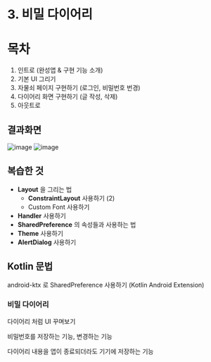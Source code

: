 # 3. 비밀 다이어리
# 목차
1. 인트로  (완성앱 & 구현 기능 소개)
2. 기본 UI 그리기
3. 자물쇠 페이지 구현하기 (로그인, 비밀번호 번경)
4. 다이어리 화면 구현하기 (글 작성, 삭제)
5. 아웃트로

## 결과화면
![image](https://user-images.githubusercontent.com/88188850/141073160-50d8afa2-2f11-47b6-985d-c27b4af822af.png)
![image](https://user-images.githubusercontent.com/88188850/141073333-666aaea4-6baa-4e49-aba3-4ba4f071b70b.png)


## 복습한 것
- **Layout** 을 그리는 법
  - **ConstraintLayout** 사용하기 (2)
  - Custom Font 사용하기
- **Handler** 사용하기
- **SharedPreference** 의 속성들과 사용하는 법
- **Theme** 사용하기
- **AlertDialog** 사용하기

## Kotlin 문법
android-ktx 로 SharedPreference 사용하기 (Kotlin Android Extension)

### 비밀 다이어리

다이어리 처럼 UI 꾸며보기

비밀번호를 저장하는 기능, 변경하는 기능

다이어리 내용을 앱이 종료되더라도 기기에 저장하는 기능

 
